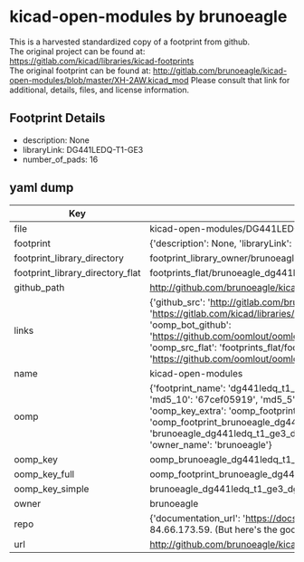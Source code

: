 # kicad-open-modules by brunoeagle  
This is a harvested standardized copy of a footprint from github.  
The original project can be found at:  
https://gitlab.com/kicad/libraries/kicad-footprints  
The original footprint can be found at:
http://gitlab.com/brunoeagle/kicad-open-modules/blob/master/XH-2AW.kicad_mod
Please consult that link for additional, details, files, and license information.  
## Footprint Details
* description: None  
* libraryLink: DG441LEDQ-T1-GE3  
* number_of_pads: 16  
## yaml dump  
| Key | Value |  
| --- | --- |  
| file | kicad-open-modules/DG441LEDQ-T1-GE3.kicad_mod |  
| footprint | {'description': None, 'libraryLink': 'DG441LEDQ-T1-GE3', 'number_of_pads': 16} |  
| footprint_library_directory | footprint_library_owner/brunoeagle_kicad-open-modules |  
| footprint_library_directory_flat | footprints_flat/brunoeagle_dg441ledq_t1_ge3_dg441ledq_t1_ge3/working |  
| github_path | http://github.com/brunoeagle/kicad-open-modules/blob/master/DG441LEDQ-T1-GE3.kicad_mod |  
| links | {'github_src': 'http://gitlab.com/brunoeagle/kicad-open-modules/blob/master/XH-2AW.kicad_mod', 'github_src_repo': 'https://gitlab.com/kicad/libraries/kicad-footprints', 'oomp_bot': 'footprints/brunoeagle_dg441ledq_t1_ge3_dg441ledq_t1_ge3/working', 'oomp_bot_github': 'https://github.com/oomlout/oomlout_oomp_footprint_bot/tree/main/footprints/brunoeagle_dg441ledq_t1_ge3_dg441ledq_t1_ge3/working', 'oomp_src_flat': 'footprints_flat/footprints_flat/brunoeagle_dg441ledq_t1_ge3_dg441ledq_t1_ge3/working', 'oomp_src_flat_github': 'https://github.com/oomlout/oomlout_oomp_footprint_src/tree/main/footprints_flat/brunoeagle_dg441ledq_t1_ge3_dg441ledq_t1_ge3/working'} |  
| name | kicad-open-modules |  
| oomp | {'footprint_name': 'dg441ledq_t1_ge3', 'library_name': 'dg441ledq_t1_ge3_kicad_mod', 'md5': '67cef059196bd5b5ac5e7c87ea81fcbb', 'md5_10': '67cef05919', 'md5_5': '67cef', 'md5_6': '67cef0', 'oomp_key': 'oomp_brunoeagle_dg441ledq_t1_ge3_dg441ledq_t1_ge3', 'oomp_key_extra': 'oomp_footprint_brunoeagle_dg441ledq_t1_ge3_dg441ledq_t1_ge3', 'oomp_key_full': 'oomp_footprint_brunoeagle_dg441ledq_t1_ge3_dg441ledq_t1_ge3_67cef0', 'oomp_key_simple': 'brunoeagle_dg441ledq_t1_ge3_dg441ledq_t1_ge3', 'original_filename': 'kicad-open-modules/DG441LEDQ-T1-GE3.kicad_mod', 'owner_name': 'brunoeagle'} |  
| oomp_key | oomp_brunoeagle_dg441ledq_t1_ge3_dg441ledq_t1_ge3 |  
| oomp_key_full | oomp_footprint_brunoeagle_dg441ledq_t1_ge3_dg441ledq_t1_ge3 |  
| oomp_key_simple | brunoeagle_dg441ledq_t1_ge3_dg441ledq_t1_ge3 |  
| owner | brunoeagle |  
| repo | {'documentation_url': 'https://docs.github.com/rest/overview/resources-in-the-rest-api#rate-limiting', 'message': "API rate limit exceeded for 84.66.173.59. (But here's the good news: Authenticated requests get a higher rate limit. Check out the documentation for more details.)"} |  
| url | http://github.com/brunoeagle/kicad-open-modules |  

